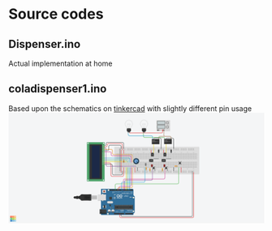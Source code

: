 # Source codes
## Dispenser.ino
Actual implementation at home
## coladispenser1.ino
Based upon the schematics on [tinkercad](https://www.tinkercad.com/things/cmaVnJhIC8s-arduinosodadispenser/editel?sharecode=QzYnbOGM9VaRFk2rTPdcM91kZZTXsqD3dD85tQlWCrE=) with slightly different pin usage
![schematics](https://github.com/tzeheng/ArduinoSodaDispenser/blob/master/photos/ArduinoSodaDispenser.png?raw=true)
